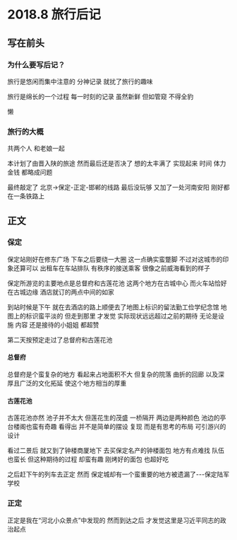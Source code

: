 # 2018.8 旅行后记
## 写在前头
### 为什么要写后记？
旅行是悠闲而集中注意的 分神记录 就扰了旅行的趣味

旅行是绵长的一个过程 每一时刻的记录 虽然新鲜 但如管窥 不得全豹

懒

### 旅行的大概
共两个人 和老娘一起

本计划了由晋入陕的旅途 然而最后还是否决了 想的太丰满了 实现起来 时间 体力 金钱 都略成问题

最终敲定了 北京->保定-正定-邯郸的线路 最后没玩够 又加了一处河南安阳 刚好都在一条铁路上

## 正文
### 保定
保定站刚好在修东广场 下车之后要绕一大圈 这一点确实蛮蹩脚 不过对这城市的印象还算可以 出租车在车站排队 有秩序的接送乘客 很像之前威海看到的样子

保定所游览的主要地点是总督府和古莲花池 这两个地方在古城中心 而火车站恰好在古城边缘 酒店就订的两点中间的如家

到站时候是下午 就在去酒店的路上顺便去了地图上标识的留法勤工俭学纪念馆 地图上的标识蛮平淡的 但走到那里 才发觉 实际现状远远超过之前的期待 无论是设施 内容 还是接待的小姐姐 都超赞

第二天按预定走过了总督府和古莲花池

#### 总督府
总督府是个蛮复杂的地方 看起来占地面积不大 但复杂的院落 曲折的回廊 以及深厚且广泛的文化拓延 使这个地方相当的厚重

#### 古莲花池
古莲花池亦然 池子并不太大 但莲花生的茂盛 一桥隔开 两边是两种颜色 池边的亭台楼阁也蛮有奇趣 看得出 并不是简单的摆设 复现 而是有思考的布局 可引游兴的设计

看过二景后 就又到了钟楼商厦地下 去买保定名产的钟楼面包 地方有点难找 队伍也蛮长 但这种期待的过程 却蛮有趣 刚烤好的面包 也超好吃

之后赶下午的列车去正定 然而 保定城却有一个蛮重要的地方被遗漏了---保定陆军学校

### 正定
正定是我在“河北小众景点”中发现的 然而到达之后 才发觉这里是习近平同志的政治起点 

